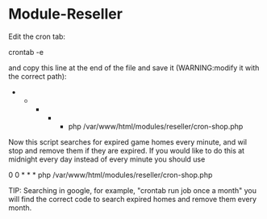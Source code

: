 # Module-Reseller

Edit the cron tab:

crontab -e

and copy this line at the end of the file and save it (WARNING:modify it with the correct path):

* * * * * php /var/www/html/modules/reseller/cron-shop.php

Now this script searches for expired game homes every minute, and wil stop and remove them if they are expired.
If you would like to do this at midnight every day instead of every minute you should use

0 0 * * * php /var/www/html/modules/reseller/cron-shop.php

TIP: Searching in google, for example, "crontab run job once a month" you will find the correct code to search expired homes and remove them every month.
